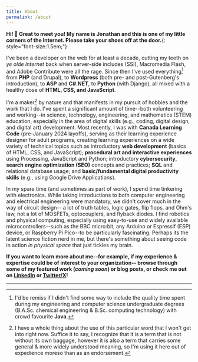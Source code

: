 ```yaml
---
title: About
permalink: /about
---
```


**Hi! 👋 Great to meet you! My name is Jonathan and this is one of my little corners of the Internet. Please take your shoes off at the door.**{: style="font-size:1.5em;"}

I've been a developer on the web for at least a decade, cutting my teeth on _ye olde Internet_ back when server-side includes (SSI), Macromedia Flash, and Adobe Contribute were all the rage. Since then I've used everything[^1] from **PHP** (and Drupal), to **Wordpress** (both pre- and post-Gutenberg's introduction), to **ASP** and **C#.NET**, to **Python** (with Django), all mixed with a healthy dose of **HTML, CSS, and JavaScript**. 

[^1]: I'd be remiss if I didn't find some way to include the quality time spent during my engineering and computer science undergraduate degrees (B.A.Sc. chemical engineering & B.Sc. computing technology) with crowd favourite **Java**.

I'm a maker[^2] by nature and that manifests in my pursuit of hobbies and the work that I do. I've spent a significant amount of time--both volunteering and working--in science, technology, engineering, and mathematics (STEM) education, especially in the area of digital skills (e.g., coding, digital design, and digital art) development. Most recently, I was with **Canada Learning Code** (pre-January 2024 layoffs), serving as their learning experience designer for adult programs, creating learning experiences on a wide variety of technical topics such as introductory **web development** (basics of HTML, CSS, and JavaScript); **procedural art and interactive experiences** using Processing, JavaScript and Python; introductory **cybersecurity**, **search engine optimization (SEO)** concepts and practices; **SQL** and relational database usage; and **basic/fundamental digital productivity skills** (e.g., using Google Drive Applications).

[^2]: I have a whole thing about the use of this particular word that I won't get into right now. Suffice it to say, I recognize that it is a term that is not without its own baggage, however it is also a term that carries some general & more widely understood meaning, so I'm using it here out of expedience moreso than as an endorsement.

In my spare time (and sometimes as part of work), I spend time tinkering with electronics. While taking introductions to both computer engineering and electrical engineering were mandatory, we didn't cover much in the way of circuit design-- a lot of truth tables, logic gates, flip flops, and Ohm's law, not a lot of MOSFETs, optocouplers, and flyback diodes. I find robotics and physical computing, especially using easy-to-use and widely available microcontrollers--such as the BBC micro:bit, any Arduino or Espressif (ESP) device, or Raspberry Pi Pico--to be particularly fascinating. Perhaps its the latent science fiction nerd in me, but there's something about seeing code in action _in physical space_ that just tickles my brain.

**If you want to learn more about me--for example, if my experience & expertise could be of interest to your organization-- browse through some of my featured work (_coming soon_) or blog posts, or check me out on [LinkedIn](https://www.linkedin.com/in/jnthn-wbr) or [Twitter/X](https://www.twitter.com/jernwerber)!**

<!--
Previous to that, I worked on contract for Canada's largest STEM education outreach non-profit, **Actua**, serving as their coding education specialist and working with topics such as **artificial intelligence** and **machine learning**; **digital agriculture**; **internet safety** and **cryptography**.


 At Actua, I spent some time learning about, and working with, the micro:bit--designing content around it, and experimenting with enhancing its usefulness by authoring new MakeCode extensions for use in the MakeCode IDE. I've used the micro:bit for other projects and I've found it to be handy, with its raft of onboard sensors, LED matrix, and a radio module in the ISM (2.4 GHz) band that lets it communicate with other micro:bits (should you program it to do so, naturally) but what really stands out to me is how you can interchangeably work in a block;based
-->



---


